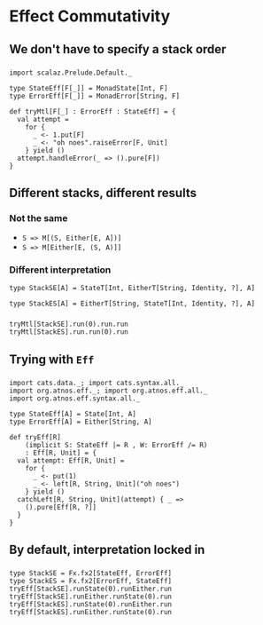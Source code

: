 # Effect Commutativity

## We don't have to specify a stack order

###

```tut:invisible
import scalaz.Prelude.Default._
```

```tut:silent
type StateEff[F[_]] = MonadState[Int, F]
type ErrorEff[F[_]] = MonadError[String, F]

def tryMtl[F[_] : ErrorEff : StateEff] = {
  val attempt =
    for {
      _ <- 1.put[F]
      _ <- "oh noes".raiseError[F, Unit]
    } yield ()
  attempt.handleError(_ => ().pure[F])
}
```

## Different stacks, different results

### Not the same

- `S => M[(S, Either[E, A])]`
- `S => M[Either[E, (S, A)]]`

### Different interpretation

```tut:silent
type StackSE[A] = StateT[Int, EitherT[String, Identity, ?], A]

type StackES[A] = EitherT[String, StateT[Int, Identity, ?], A]
```

###

```tut
tryMtl[StackSE].run(0).run.run
tryMtl[StackES].run.run(0).run
```

## Trying with `Eff`

###

```tut:silent:reset
import cats.data._; import cats.syntax.all._
import org.atnos.eff._; import org.atnos.eff.all._
import org.atnos.eff.syntax.all._

type StateEff[A] = State[Int, A]
type ErrorEff[A] = Either[String, A]

def tryEff[R]
    (implicit S: StateEff |= R , W: ErrorEff /= R)
    : Eff[R, Unit] = {
  val attempt: Eff[R, Unit] =
    for {
      _ <- put(1)
      _ <- left[R, String, Unit]("oh noes")
    } yield ()
  catchLeft[R, String, Unit](attempt) { _ =>
    ().pure[Eff[R, ?]]
  }
}
```

## By default, interpretation locked in

###

```tut
type StackSE = Fx.fx2[StateEff, ErrorEff]
type StackES = Fx.fx2[ErrorEff, StateEff]
tryEff[StackSE].runState(0).runEither.run
tryEff[StackSE].runEither.runState(0).run
tryEff[StackES].runState(0).runEither.run
tryEff[StackES].runEither.runState(0).run
```
